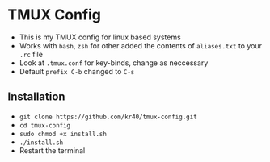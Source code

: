 # TMUX Config

- This is my TMUX config for linux based systems
- Works with `bash`, `zsh` for other added the contents of `aliases.txt` to your `.rc` file
- Look at `.tmux.conf` for key-binds, change as neccessary
- Default `prefix C-b` changed to `C-s`

## Installation

- `git clone https://github.com/kr40/tmux-config.git`
- `cd tmux-config`
- `sudo chmod +x install.sh`
- `./install.sh`
- Restart the terminal

